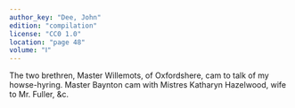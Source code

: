 ```yaml
---
author_key: "Dee, John"
edition: "compilation"
license: "CC0 1.0"
location: "page 48"
volume: "Ⅰ"
---
```

The two brethren, Master Willemots, of Oxfordshere, cam to talk of my
howse-hyring. Master Baynton cam with Mistres Katharyn Hazelwood, wife to Mr.
Fuller, &c.
